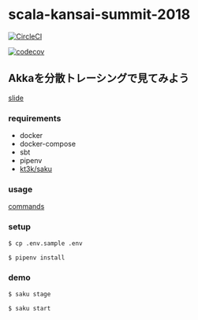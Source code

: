 scala-kansai-summit-2018
=============================

[![CircleCI](https://circleci.com/gh/grimrose/scala-kansai-summit-2018/tree/master.svg?style=svg)](https://circleci.com/gh/grimrose/scala-kansai-summit-2018/tree/master)

[![codecov](https://codecov.io/gh/grimrose/scala-kansai-summit-2018/branch/master/graph/badge.svg)](https://codecov.io/gh/grimrose/scala-kansai-summit-2018)

## Akkaを分散トレーシングで見てみよう

[slide](http://nbviewer.jupyter.org/format/slides/github/grimrose/scala-kansai-summit-2018/blob/master/slide.ipynb#/)

### requirements

* docker
* docker-compose
* sbt
* pipenv
* [kt3k/saku](https://github.com/kt3k/saku)

### usage

[commands](saku.md)

### setup

```bash
$ cp .env.sample .env
```

```bash
$ pipenv install
```

### demo 

```bash
$ saku stage
```

```bash
$ saku start
```
